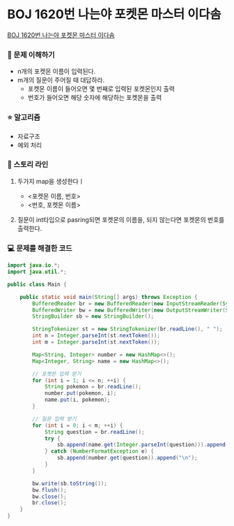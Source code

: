 # BOJ 1620번 나는야 포켓몬 마스터 이다솜

[BOJ 1620번 나는야 포켓몬 마스터 이다솜](https://www.acmicpc.net/problem/1620)

### 🤔 문제 이해하기

- n개의 포켓몬 이름이 입력된다.
- m개의 질문이 주어질 때 대답하라.
  - 포켓몬 이름이 들어오면 몇 번째로 입력된 포켓몬인지 출력
  - 번호가 들어오면 해당 숫자에 해당하는 포켓몬을 출력

### ⭐ 알고리즘

- 자료구조
- 예외 처리

### 📖 스토리 라인

1. 두가지 map을 생성한다ㅣ

   - <포켓몬 이름, 번호>
   - <번호, 포켓몬 이름>

2. 질문이 int타입으로 pasring되면 포켓몬의 이름을, 되지 않는다면 포켓몬의 번호를 출력한다.

### 💻 문제를 해결한 코드

```java
import java.io.*;
import java.util.*;

public class Main {

    public static void main(String[] args) throws Exception {
        BufferedReader br = new BufferedReader(new InputStreamReader(System.in));
        BufferedWriter bw = new BufferedWriter(new OutputStreamWriter(System.out));
        StringBuilder sb = new StringBuilder();

        StringTokenizer st = new StringTokenizer(br.readLine(), " ");
        int n = Integer.parseInt(st.nextToken());
        int m = Integer.parseInt(st.nextToken());

        Map<String, Integer> number = new HashMap<>();
        Map<Integer, String> name = new HashMap<>();

        // 포켓몬 입력 받기
        for (int i = 1; i <= n; ++i) {
            String pokemon = br.readLine();
            number.put(pokemon, i);
            name.put(i, pokemon);
        }

        // 질문 입력 받기
        for (int i = 0; i < m; ++i) {
            String question = br.readLine();
            try {
                sb.append(name.get(Integer.parseInt(question))).append("\n");
            } catch (NumberFormatException e) {
                sb.append(number.get(question)).append("\n");
            }
        }

        bw.write(sb.toString());
        bw.flush();
        bw.close();
        br.close();
    }
}
```
